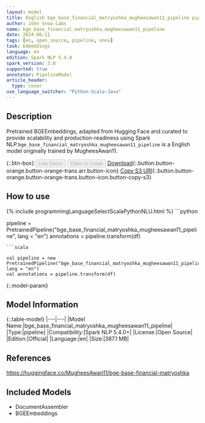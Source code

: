 ```yaml
---
layout: model
title: English bge_base_financial_matryoshka_mugheesawan11_pipeline pipeline BGEEmbeddings from MugheesAwan11
author: John Snow Labs
name: bge_base_financial_matryoshka_mugheesawan11_pipeline
date: 2024-06-11
tags: [en, open_source, pipeline, onnx]
task: Embeddings
language: en
edition: Spark NLP 5.4.0
spark_version: 3.0
supported: true
annotator: PipelineModel
article_header:
  type: cover
use_language_switcher: "Python-Scala-Java"
---
```


## Description

Pretrained BGEEmbeddings, adapted from Hugging Face and curated to provide scalability and production-readiness using Spark NLP.`bge_base_financial_matryoshka_mugheesawan11_pipeline` is a English model originally trained by MugheesAwan11.

{:.btn-box}
<button class="button button-orange" disabled>Live Demo</button>
<button class="button button-orange" disabled>Open in Colab</button>
[Download](https://s3.amazonaws.com/auxdata.johnsnowlabs.com/public/models/bge_base_financial_matryoshka_mugheesawan11_pipeline_en_5.4.0_3.0_1718068413353.zip){:.button.button-orange.button-orange-trans.arr.button-icon}
[Copy S3 URI](s3://auxdata.johnsnowlabs.com/public/models/bge_base_financial_matryoshka_mugheesawan11_pipeline_en_5.4.0_3.0_1718068413353.zip){:.button.button-orange.button-orange-trans.button-icon.button-copy-s3}

## How to use



<div class="tabs-box" markdown="1">
{% include programmingLanguageSelectScalaPythonNLU.html %}
```python

pipeline = PretrainedPipeline("bge_base_financial_matryoshka_mugheesawan11_pipeline", lang = "en")
annotations =  pipeline.transform(df)   

```
```scala

val pipeline = new PretrainedPipeline("bge_base_financial_matryoshka_mugheesawan11_pipeline", lang = "en")
val annotations = pipeline.transform(df)

```
</div>

{:.model-param}
## Model Information

{:.table-model}
|---|---|
|Model Name:|bge_base_financial_matryoshka_mugheesawan11_pipeline|
|Type:|pipeline|
|Compatibility:|Spark NLP 5.4.0+|
|License:|Open Source|
|Edition:|Official|
|Language:|en|
|Size:|387.1 MB|

## References

https://huggingface.co/MugheesAwan11/bge-base-financial-matryoshka

## Included Models

- DocumentAssembler
- BGEEmbeddings